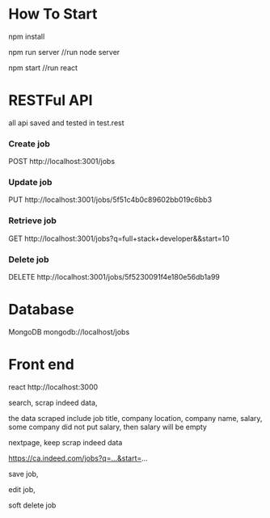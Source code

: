 # How To Start

npm install

npm run server //run node server

npm start //run react 

# RESTFul API

all api saved and tested in test.rest
### Create job
POST http://localhost:3001/jobs
### Update job
PUT http://localhost:3001/jobs/5f51c4b0c89602bb019c6bb3
### Retrieve job
GET http://localhost:3001/jobs?q=full+stack+developer&&start=10
### Delete job
DELETE http://localhost:3001/jobs/5f5230091f4e180e56db1a99

# Database

MongoDB mongodb://localhost/jobs

# Front end

react http://localhost:3000

search, scrap indeed data, 

the data scraped include job title, company location, company name, salary, some company did not put salary, then salary will be empty

nextpage, keep scrap indeed data

https://ca.indeed.com/jobs?q=...&start=...

save job, 

edit job, 

soft delete job